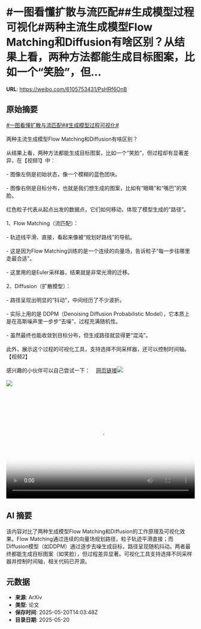 # #一图看懂扩散与流匹配##生成模型过程可视化#两种主流生成模型Flow Matching和Diffusion有啥区别？从结果上看，两种方法都能生成目标图案，比如一个“笑脸”，但...

**URL**: https://weibo.com/6105753431/PsHRf6OnB

## 原始摘要

<a href="https://m.weibo.cn/search?containerid=231522type%3D1%26t%3D10%26q%3D%23%E4%B8%80%E5%9B%BE%E7%9C%8B%E6%87%82%E6%89%A9%E6%95%A3%E4%B8%8E%E6%B5%81%E5%8C%B9%E9%85%8D%23&amp;extparam=%23%E4%B8%80%E5%9B%BE%E7%9C%8B%E6%87%82%E6%89%A9%E6%95%A3%E4%B8%8E%E6%B5%81%E5%8C%B9%E9%85%8D%23" data-hide=""><span class="surl-text">#一图看懂扩散与流匹配#</span></a><a href="https://m.weibo.cn/search?containerid=231522type%3D1%26t%3D10%26q%3D%23%E7%94%9F%E6%88%90%E6%A8%A1%E5%9E%8B%E8%BF%87%E7%A8%8B%E5%8F%AF%E8%A7%86%E5%8C%96%23&amp;extparam=%23%E7%94%9F%E6%88%90%E6%A8%A1%E5%9E%8B%E8%BF%87%E7%A8%8B%E5%8F%AF%E8%A7%86%E5%8C%96%23" data-hide=""><span class="surl-text">#生成模型过程可视化#</span></a><br><br>两种主流生成模型Flow Matching和Diffusion有啥区别？<br><br>从结果上看，两种方法都能生成目标图案，比如一个“笑脸”，但过程却有显著差异，在【视频1】中：<br><br>- 图像左侧是初始状态，像一个模糊的蓝色团块。<br><br>- 图像右侧是目标分布，也就是我们想生成的图案，比如有“眼睛”和“嘴巴”的笑脸。<br><br>红色粒子代表从起点出发的数据点，它们如何移动，体现了模型生成的“路径”。<br><br>1、Flow Matching（流匹配）：<br><br>- 轨迹线平滑、直接，看起来像被“规划好路线”的导航。<br><br>- 这是因为Flow Matching训练的是一个连续的向量场，告诉粒子“每一步往哪里走最合适”。<br><br>- 这里用的是Euler采样器，结果就是非常光滑的迁移。<br><br>2、Diffusion（扩散模型）：<br><br>- 路径呈现出明显的“抖动”，中间经历了不少波折。<br><br>- 实际上用的是 DDPM（Denoising Diffusion Probabilistic Model），它本质上是在高斯噪声里一步步“去噪”，过程充满随机性。<br><br>- 虽然最终也能收敛到目标分布，但生成路径就显得更“混沌”。<br><br>此外，展示这个过程的可视化工具，支持选择不同采样器，还可以控制时间轴。【视频2】<br><br>感兴趣的小伙伴可以自己尝试一下：<a href="https://weibo.cn/sinaurl?u=https%3A%2F%2Fgithub.com%2Fhelblazer811%2FDiffusion-Explorer" data-hide=""><span class="url-icon"><img style="width: 1rem;height: 1rem" src="https://h5.sinaimg.cn/upload/2015/09/25/3/timeline_card_small_web_default.png" referrerpolicy="no-referrer"></span><span class="surl-text">网页链接</span></a><img style="" src="https://tvax3.sinaimg.cn/large/006Fd7o3ly1i1m1ot93s6j30vo0k00tx.jpg" referrerpolicy="no-referrer"><br><br><img style="" src="https://tvax3.sinaimg.cn/large/006Fd7o3ly1i1m1ouy13mj30z80k0gmf.jpg" referrerpolicy="no-referrer"><br><br><br clear="both"><div style="clear: both"></div><video controls="controls" poster="https://tvax4.sinaimg.cn/orj480/006Fd7o3ly1i1m1otdht2j30vo0k00tx.jpg" style="width: 100%"><source src="https://f.video.weibocdn.com/o0/9HgiVostlx08oorx9BSo010412006EdR0E010.mp4?label=mp4_720p&amp;template=1140x720.25.0&amp;ori=0&amp;ps=1CwnkDw1GXwCQx&amp;Expires=1747753195&amp;ssig=%2FUXU%2B%2Bo6B4&amp;KID=unistore,video"><source src="https://f.video.weibocdn.com/o0/ve3OZAKtlx08oorx3Z8c010412003Uh00E010.mp4?label=mp4_hd&amp;template=760x480.25.0&amp;ori=0&amp;ps=1CwnkDw1GXwCQx&amp;Expires=1747753195&amp;ssig=UnPx4f%2Bags&amp;KID=unistore,video"><source src="https://f.video.weibocdn.com/o0/GQBcRkD8lx08oorx89sk010412002INo0E010.mp4?label=mp4_ld&amp;template=568x360.25.0&amp;ori=0&amp;ps=1CwnkDw1GXwCQx&amp;Expires=1747753195&amp;ssig=FOwQanezO0&amp;KID=unistore,video"><p>视频无法显示，请前往<a href="https://video.weibo.com/show?fid=1034%3A5168417615839258" target="_blank" rel="noopener noreferrer">微博视频</a>观看。</p></video>

## AI 摘要

该内容对比了两种生成模型Flow Matching和Diffusion的工作原理及可视化效果。Flow Matching通过连续的向量场规划路径，粒子轨迹平滑直接；而Diffusion模型（如DDPM）通过逐步去噪生成目标，路径呈现随机抖动。两者最终都能生成目标图案（如笑脸），但过程差异显著。可视化工具支持选择不同采样器并控制时间轴，相关代码已开源。

## 元数据

- **来源**: ArXiv
- **类型**: 论文
- **保存时间**: 2025-05-20T14:03:48Z
- **目录日期**: 2025-05-20
